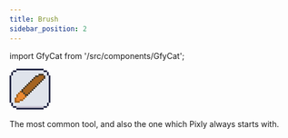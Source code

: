 ```yaml
---
title: Brush
sidebar_position: 2
---
```

import GfyCat from '/src/components/GfyCat';

![Icon](./icons/pencil.png)

The most common tool, and also the one which Pixly always starts with.

<GfyCat id="SnappyQuickIcterinewarbler"/>
